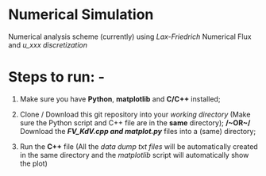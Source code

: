 # Numerical Simulation
Numerical analysis scheme (currently) using _Lax-Friedrich_ Numerical Flux and _u_xxx discretization_


# Steps to run: -
  1. Make sure you have **Python**, **matplotlib** and **C/C++** installed;
     
  2. Clone / Download this git repository into your _working directory_ (Make sure the Python script and C++ file are in the **same** directory);  **/~OR~/**  Download the _**FV_KdV.cpp and matplot.py**_ files into a (same) directory;
    
  3. Run the **C++** file (All the _data dump txt files_ will be automatically created in the same directory and the _matplotlib_ script will automatically show the plot)

